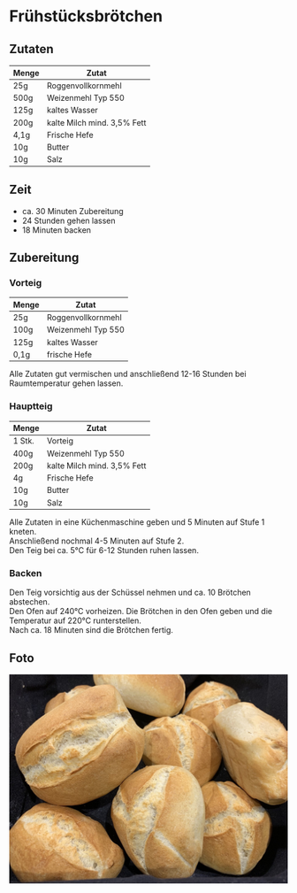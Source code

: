 # Frühstücksbrötchen

## Zutaten

|Menge|Zutat|
|-----|---------------------------|
|25g  |Roggenvollkornmehl         |
|500g |Weizenmehl Typ 550         |
|125g |kaltes Wasser              |
|200g |kalte Milch mind. 3,5% Fett|
|4,1g |Frische Hefe               |
|10g  |Butter                     |
|10g  |Salz                       |


## Zeit

* ca. 30 Minuten Zubereitung
* 24 Stunden gehen lassen
* 18 Minuten backen

## Zubereitung

### Vorteig

|Menge|Zutat             |
|-----|------------------|
|25g  |Roggenvollkornmehl|
|100g |Weizenmehl Typ 550|
|125g |kaltes Wasser     |
|0,1g |frische Hefe      |

Alle Zutaten gut vermischen und anschließend 12-16 Stunden bei Raumtemperatur gehen lassen.

### Hauptteig

|Menge |Zutat                      |
|------|---------------------------|
|1 Stk.|Vorteig                    |
|400g  |Weizenmehl Typ 550         |
|200g  |kalte Milch mind. 3,5% Fett|
|4g  |Frische Hefe               |
|10g   |Butter                     |
|10g   |Salz                       |

Alle Zutaten in eine Küchenmaschine geben und 5 Minuten auf Stufe 1 kneten.  
Anschließend nochmal 4-5 Minuten auf Stufe 2.  
Den Teig bei ca. 5°C für 6-12 Stunden ruhen lassen.

### Backen

Den Teig vorsichtig aus der Schüssel nehmen und ca. 10 Brötchen abstechen.  
Den Ofen auf 240°C vorheizen. Die Brötchen in den Ofen geben und die Temperatur auf 220°C runterstellen.  
Nach ca. 18 Minuten sind die Brötchen fertig.

## Foto

![Frühstücksbrötchen](Fotos/Frühstücksbrötchen.jpg)